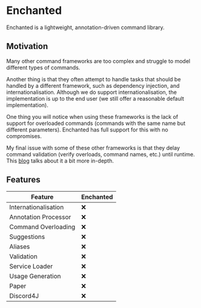 # Enchanted

Enchanted is a lightweight, annotation-driven command library.

## Motivation

Many other command frameworks are too complex and struggle to model different types of commands.

Another thing is that they often attempt to handle tasks that should be handled by a different
framework, such as dependency injection, and internationalisation. Although we do support 
internationalisation, the implementation is up to the end user (we still offer a reasonable default
implementation).

One thing you will notice when using these frameworks is the lack of support for overloaded
commands (commands with the same name but different parameters). Enchanted has full support for
this with no compromises.

My final issue with some of these other frameworks is that they delay command validation (verify
overloads, command names, etc.) until runtime. This
[blog](https://blog.softwaremill.com/the-case-against-annotations-4b2fb170ed67) talks about it a bit
more in-depth.

## Features

| Feature              | Enchanted |
|----------------------|-----------|
| Internationalisation | ❌         |
| Annotation Processor | ❌         |
| Command Overloading  | ❌         |
| Suggestions          | ❌         |
| Aliases              | ❌         |
| Validation           | ❌         |
| Service Loader       | ❌         |
| Usage Generation     | ❌         |
| Paper                | ❌         |
| Discord4J            | ❌         |
